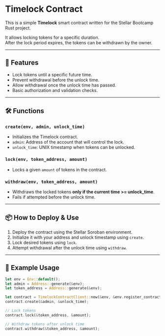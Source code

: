 # Timelock Contract

This is a simple **Timelock** smart contract written for the Stellar Bootcamp Rust project.

It allows locking tokens for a specific duration.  
After the lock period expires, the tokens can be withdrawn by the owner.

---

## 📜 Features

- Lock tokens until a specific future time.
- Prevent withdrawal before the unlock time.
- Allow withdrawal once the unlock time has passed.
- Basic authorization and validation checks.

---

## 🛠️ Functions

### `create(env, admin, unlock_time)`
- Initializes the Timelock contract.
- `admin`: Address of the account that will control the lock.
- `unlock_time`: UNIX timestamp when tokens can be unlocked.

### `lock(env, token_address, amount)`
- Locks a given `amount` of tokens in the contract.

### `withdraw(env, token_address, amount)`
- Withdraws the locked tokens **only if the current time >= unlock_time**.
- Fails if attempted before the unlock time.

---

## 📦 How to Deploy & Use

1. Deploy the contract using the Stellar Soroban environment.
2. Initialize it with your address and unlock timestamp using `create`.
3. Lock desired tokens using `lock`.
4. Attempt withdrawal after the unlock time using `withdraw`.

---

## 🚀 Example Usage

```rust
let env = Env::default();
let admin = Address::generate(&env);
let token_address = Address::generate(&env);

let contract = TimelockContractClient::new(&env, &env.register_contract(None, TimelockContract));
contract.create(&admin, &unlock_time);

// Lock tokens
contract.lock(&token_address, &amount);

// Withdraw tokens after unlock time
contract.withdraw(&token_address, &amount);

